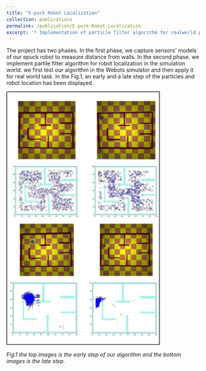 ```yaml
---
title: "E-puck Robot Localization"
collection: publications
permalink: /publication/E-puck-Robot-Localization
excerpt: '* Implementation of particle filter algorithm for realworld problem of E-puck robot localization.'
---
```

The project has two phases. In the first phase, we capture sensors' models of our epuck robot to measure distance from walls. In the second phase. we implement partile filter algorithm for robot localization in the simulation world. we first test our algorithm in the Webots simulator and then apply it for real world task. In the Fig.1, an early and a late step of the particles and robot location has been displayed .

<img src="../images/e-puck.png" width="400">

*Fig.1 the top images is the early step of our algorithm and the bottom images is the late step.*